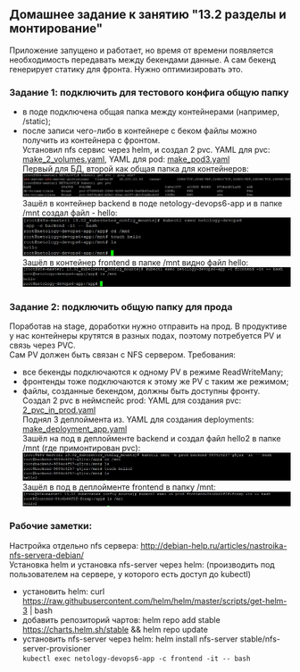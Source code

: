 ## Домашнее задание к занятию "13.2 разделы и монтирование"  </br>
Приложение запущено и работает, но время от времени появляется необходимость передавать между бекендами данные. А сам бекенд генерирует статику для фронта. Нужно оптимизировать это. </br>

### Задание 1: подключить для тестового конфига общую папку </br>
* в поде подключена общая папка между контейнерами (например, /static); </br>
* после записи чего-либо в контейнере с беком файлы можно получить из контейнера с фронтом. </br>
Установил nfs сервис через helm, и создал 2 pvc. YAML для pvc: [make_2_volumes.yaml](https://github.com/murzinvit/13.02_kubernetes_config_mounts/blob/02e0d8a13c6d3df1eb7df4ae46d261d26e364173/make_2_volumes.yaml), YAML для pod: [make_pod3.yaml](https://github.com/murzinvit/13.02_kubernetes_config_mounts/blob/02e0d8a13c6d3df1eb7df4ae46d261d26e364173/make_pod3.yaml) </br>
Первый для БД, второй как общая папка для контейнеров: </br>
![2_claims_db_nfs](https://github.com/murzinvit/screen/blob/507b8da79b31bd402904c0a9c28fca6cca8c735f/Kuber_2_claims_db_nfs.jpg) </br>
Зашёл в контейнер backend в поде netology-devops6-app и в папке /mnt создал файл - hello: </br>
![Kuber_exec_backend](https://github.com/murzinvit/screen/blob/cc93d778950d0c902cbf0c14d0a54dc641207ba8/Kuber_exec_backend.jpg) </br>
Зашёл в контейнер frontend в папке /mnt видно файл hello: </br>
![Kuber_exec_frontend](https://github.com/murzinvit/screen/blob/cc93d778950d0c902cbf0c14d0a54dc641207ba8/Kuber_exec_frontend.jpg) </br>

### Задание 2: подключить общую папку для прода </br>
Поработав на stage, доработки нужно отправить на прод. В продуктиве у нас контейнеры крутятся в разных подах, поэтому потребуется PV и связь через PVC. </br>
Сам PV должен быть связан с NFS сервером. Требования: </br>
* все бекенды подключаются к одному PV в режиме ReadWriteMany; </br>
* фронтенды тоже подключаются к этому же PV с таким же режимом; </br>
* файлы, созданные бекендом, должны быть доступны фронту. </br>
Создал 2 pvc в неймспейс prod: YAML для создания pvc: [2_pvc_in_prod.yaml](https://github.com/murzinvit/13.02_kubernetes_config_mounts/blob/e8ee65769ed4eec97f601a1edb20c0127de4985d/2_pvc_in_prod.yaml) </br>
Поднял 3 деплоймента из. YAML для создания deployments: [make_deployment_app.yaml](https://github.com/murzinvit/13.02_kubernetes_config_mounts/blob/e8ee65769ed4eec97f601a1edb20c0127de4985d/make_deployment_app.yaml) </br>
Зашёл на под в деплойменте backend и создал файл hello2 в папке /mnt (где примонтирован pvc): </br>
![Kuber_hello2_in_deployment](https://github.com/murzinvit/screen/blob/dc6224596a2298da2236da21169d8ce5bc52bb61/Kuber_hello2_in_deployment.jpg) </br>
Зашёл в под в деплойменте frontend в папку /mnt: </br>
![Kuber_hello2_in_front](https://github.com/murzinvit/screen/blob/584f3bc470582e5543e0d23b4a01dfa47c6de594/Kuber_hello2_in_front.jpg) </br>


### Рабочие заметки: </br>
Настройка отдельно nfs сервера: http://debian-help.ru/articles/nastroika-nfs-servera-debian/ </br>
Установка helm и установка nfs-server через helm: (производить под пользователем на сервере, у которого есть доступ до kubectl) </br>
* установить helm: curl https://raw.githubusercontent.com/helm/helm/master/scripts/get-helm-3 | bash </br>
* добавить репозиторий чартов: helm repo add stable https://charts.helm.sh/stable && helm repo update </br>
* установить nfs-server через helm: helm install nfs-server stable/nfs-server-provisioner </br>
`kubectl exec netology-devops6-app -c frontend -it -- bash` </br>
